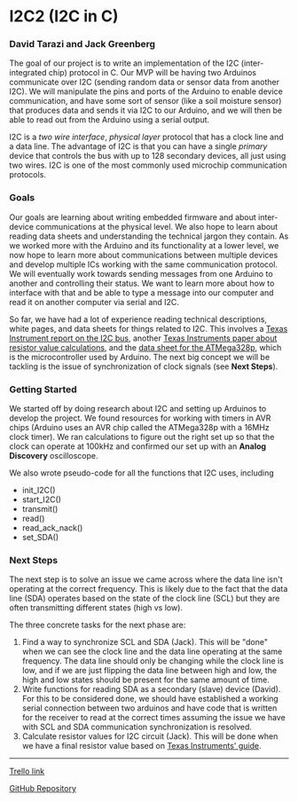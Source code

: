 # I2C2 (I2C in C)
### David Tarazi and Jack Greenberg

The goal of our project is to write an implementation of the I2C (inter-integrated chip) protocol in C. Our MVP will be having two Arduinos communicate over I2C (sending random data or sensor data from another I2C). We will manipulate the pins and ports of the Arduino to enable device communication, and have some sort of sensor (like a soil moisture sensor) that produces data and sends it via I2C to our Arduino, and we will then be able to read out from the Arduino using a serial output.

I2C is a *two wire interface*, *physical layer* protocol that has a clock line and a data line. The advantage of I2C is that you can have a single *primary* device that controls the bus with up to 128 secondary devices, all just using two wires. I2C is one of the most commonly used microchip communication protocols.

### Goals
Our goals are learning about writing embedded firmware and about inter-device communications at the physical level. We also hope to learn about reading data sheets and understanding the technical jargon they contain. As we worked more with the Arduino and its functionality at a lower level, we now hope to learn more about communications between multiple devices and develop multiple ICs working with the same communication protocol. We will eventually work towards sending messages from one Arduino to another and controlling their status. We want to learn more about how to interface with that and be able to type a message into our computer and read it on another computer via serial and I2C.

So far, we have had a lot of experience reading technical descriptions, white pages, and data sheets for things related to I2C. This involves a [Texas Instrument report on the I2C bus](https://www.ti.com/lit/an/slva704/slva704.pdf), another [Texas Instruments paper about resistor value calculations](http://www.ti.com/lit/an/slva689/slva689.pdf), and the [data sheet for the ATMega328p](http://ww1.microchip.com/downloads/en/DeviceDoc/Atmel-7810-Automotive-Microcontrollers-ATmega328P_Datasheet.pdf), which is the microcontroller used by Arduino. The next big concept we will be tackling is the issue of synchronization of clock signals (see **Next Steps**).

### Getting Started
We started off by doing research about I2C and setting up Arduinos to develop the project. We found resources for working with timers in AVR chips (Arduino uses an AVR chip called the ATMega328p with a 16MHz clock timer). We ran calculations to figure out the right set up so that the clock can operate at 100kHz and confirmed our set up with an **Analog Discovery** oscilloscope.

We also wrote pseudo-code for all the functions that I2C uses, including

* init_I2C()
* start_I2C()
* transmit()
* read()
* read_ack_nack()
* set_SDA()

### Next Steps

The next step is to solve an issue we came across where the data line isn't operating at the correct frequency. This is likely due to the fact that the data line (SDA) operates based on the state of the clock line (SCL) but they are often transmitting different states (high vs low).

The three concrete tasks for the next phase are:

1. Find a way to synchronize SCL and SDA (Jack). This will be "done" when we can see the clock line and the data line operating at the same frequency. The data line should only be changing while the clock line is low, and if we are just flipping the data line between high and low, the high and low states should be present for the same amount of time.
2. Write functions for reading SDA as a secondary (slave) device (David). For this to be considered done, we should have established a working serial connection between two arduinos and have code that is written for the receiver to read at the correct times assuming the issue we have with SCL and SDA communication synchronization is resolved.
3. Calculate resistor values for I2C circuit (Jack). This will be done when we have a final resistor value based on [Texas Instruments' guide](http://www.ti.com/lit/an/slva689/slva689.pdf).

---

[Trello link](https://trello.com/b/Ed0RLSGK/i2c2)

[GitHub Repository](https://github.com/jack-Greenberg/SoftSysI2C2)
